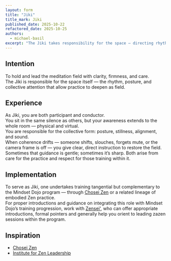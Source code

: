```yaml
---
layout: form
title: "Jiki"
title_mark: Jiki
published_date: 2025-10-22
refactored_date: 2025-10-25
authors:
  - michael-basil
excerpt: "The Jiki takes responsibility for the space — directing rhythm, posture, and presence so the field can settle into coherence."
---
```


## Intention

To hold and lead the meditation field with clarity, firmness, and care.  
The Jiki is responsible for the space itself — the rhythm, posture, and collective attention that allow practice to deepen as field.

## Experience

As Jiki, you are both participant and conductor.  
You sit in the same silence as others, but your awareness extends to the whole room — physical and virtual.  
You are responsible for the collective form: posture, stillness, alignment, and sound.  
When coherence drifts — someone shifts, slouches, forgets mute, or the camera frame is off — you give clear, direct instruction to restore the field.  
Sometimes that guidance is gentle; sometimes it’s sharp. Both arise from care for the practice and respect for those training within it.

## Implementation

To serve as Jiki, one undertakes training tangential but complementary to the Mindset Dojo program — through [Chosei Zen](https://www.choseizen.org/) or a related lineage of embodied Zen practice.  
For proper introductions and guidance on integrating this role with Mindset Dojo’s training progression, work with [Zensei'](../zensei/), who can offer appropriate introductions, formal pointers and generally help you orient to leading zazen sessions within the program.

## Inspiration

- [Chosei Zen](https://www.choseizen.org/)
- [Institute for Zen Leadership](https://zenleader.global)
